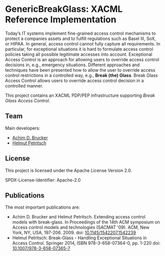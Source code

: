# GenericBreakGlass: XACML Reference Implementation 

Today’s IT systems implement fine-grained access control mechanisms
to protect a companies assets and to fulfill regulations such as
Basel III, SoX, or HIPAA. In general, access control cannot fully
capture all requirements. In particular, for exceptional situations it
is hard to formulate access control policies taking all possible
legitimate accesses into account.  Exceptional Access Control is an
approach for allowing users to override access control decisions in,
e.g., emergency situations. Different approaches and techniques
have been presented how to allow the user to override access control
restrictions in a controlled way, e.g., **Break (the) Glass**. Break
Glass Access Control allows users to override access control decision
in a controlled manner. 

This project contains an XACML PDP/PEP infrastructure supporting 
_Break Glass Access Control_. 

## Team 

Main developers:

* [Achim D. Brucker](http://www.brucker.ch/)
* [Helmut Petritsch](http://petritsch.co.at/)

## License

This project is licensed under the Apache License Version 2.0.

SPDX-License-Identifier: Apache-2.0

## Publications

The most important publications are:
* Achim D. Brucker and Helmut Petritsch. Extending access control 
  models with break-glass. In Proceedings of the 14th ACM symposium 
  on Access control models and technologies (SACMAT '09). ACM, New 
  York, NY, USA, 197-206. 2009. 
  doi: [10.1145/1542207.1542239](http://dx.doi.org/10.1145/1542207.1542239)
* Helmut Petritsch: Break-Glass - Handling Exceptional Situations in Access Control. 
  Springer 2014, ISBN 978-3-658-07364-0, pp. 1-220
  doi: [10.1007/978-3-658-07365-7](http://dx.doi.org/10.1007/978-3-658-07365-7)
